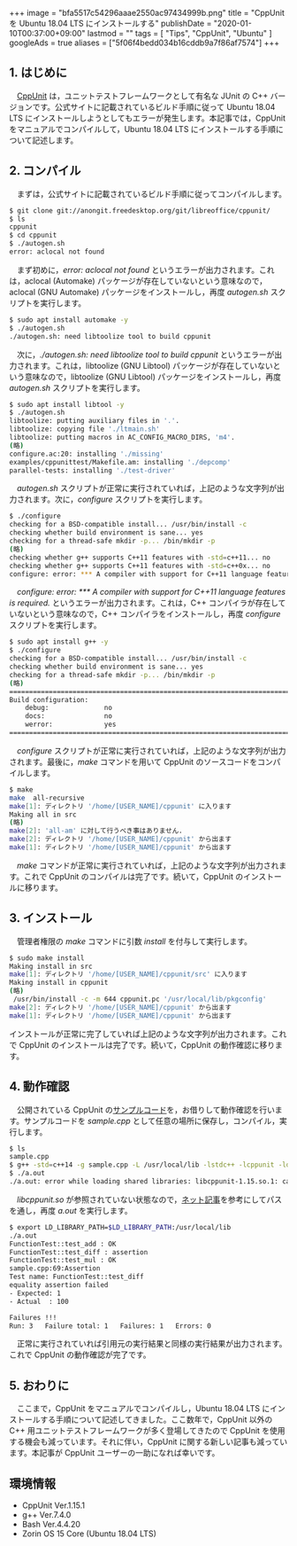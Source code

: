 +++
image = "bfa5517c54296aaae2550ac97434999b.png"
title = "CppUnit を Ubuntu 18.04 LTS にインストールする"
publishDate = "2020-01-10T00:37:00+09:00"
lastmod = ""
tags = [ "Tips", "CppUnit", "Ubuntu" ]
googleAds = true
aliases = ["5f06f4bedd034b16cddb9a7f86af7574"]
+++

## 1. はじめに

　[CppUnit](https://freedesktop.org/wiki/Software/cppunit/) は，ユニットテストフレームワークとして有名な JUnit の C++ バージョンです。公式サイトに記載されているビルド手順に従って Ubuntu 18.04 LTS にインストールしようとしてもエラーが発生します。本記事では，CppUnit をマニュアルでコンパイルして，Ubuntu 18.04 LTS にインストールする手順について記述します。

## 2. コンパイル

　まずは，公式サイトに記載されているビルド手順に従ってコンパイルします。

```bash
$ git clone git://anongit.freedesktop.org/git/libreoffice/cppunit/
$ ls
cppunit
$ cd cppunit
$ ./autogen.sh
error: aclocal not found
```

　まず初めに，*error: aclocal not found* というエラーが出力されます。これは，aclocal (Automake) パッケージが存在していないという意味なので，aclocal (GNU Automake) パッケージをインストールし，再度 *autogen.sh* スクリプトを実行します。

```bash
$ sudo apt install automake -y
$ ./autogen.sh
./autogen.sh: need libtoolize tool to build cppunit
```
　次に，*./autogen.sh: need libtoolize tool to build cppunit* というエラーが出力されます。これは，libtoolize (GNU Libtool) パッケージが存在していないという意味なので，libtoolize (GNU Libtool) パッケージをインストールし，再度 *autogen.sh* スクリプトを実行します。

```bash
$ sudo apt install libtool -y
$ ./autogen.sh
libtoolize: putting auxiliary files in '.'.
libtoolize: copying file './ltmain.sh'
libtoolize: putting macros in AC_CONFIG_MACRO_DIRS, 'm4'.
(略)
configure.ac:20: installing './missing'
examples/cppunittest/Makefile.am: installing './depcomp'
parallel-tests: installing './test-driver'
```

　*autogen.sh* スクリプトが正常に実行されていれば，上記のような文字列が出力されます。次に，*configure* スクリプトを実行します。

```bash
$ ./configure
checking for a BSD-compatible install... /usr/bin/install -c
checking whether build environment is sane... yes
checking for a thread-safe mkdir -p... /bin/mkdir -p
(略)
checking whether g++ supports C++11 features with -std=c++11... no
checking whether g++ supports C++11 features with -std=c++0x... no
configure: error: *** A compiler with support for C++11 language features is required.
```

　*configure: error: *** A compiler with support for C++11 language features is required.* というエラーが出力されます。これは，C++ コンパイラが存在していないという意味なので，C++ コンパイラをインストールし，再度 *configure* スクリプトを実行します。

```bash
$ sudo apt install g++ -y
$ ./configure
checking for a BSD-compatible install... /usr/bin/install -c
checking whether build environment is sane... yes
checking for a thread-safe mkdir -p... /bin/mkdir -p
(略)
==============================================================================
Build configuration:
	debug:              no
	docs:               no
	werror:             yes
==============================================================================
```

　*configure* スクリプトが正常に実行されていれば，上記のような文字列が出力されます。最後に，*make* コマンドを用いて CppUnit のソースコードをコンパイルします。

```bash
$ make
make  all-recursive
make[1]: ディレクトリ '/home/[USER_NAME]/cppunit' に入ります
Making all in src
(略)
make[2]: 'all-am' に対して行うべき事はありません.
make[2]: ディレクトリ '/home/[USER_NAME]/cppunit' から出ます
make[1]: ディレクトリ '/home/[USER_NAME]/cppunit' から出ます
```

　*make* コマンドが正常に実行されていれば，上記のような文字列が出力されます。これで CppUnit のコンパイルは完了です。続いて，CppUnit のインストールに移ります。

## 3. インストール

　管理者権限の *make* コマンドに引数 *install* を付与して実行します。

```bash
$ sudo make install
Making install in src
make[1]: ディレクトリ '/home/[USER_NAME]/cppunit/src' に入ります
Making install in cppunit
(略)
 /usr/bin/install -c -m 644 cppunit.pc '/usr/local/lib/pkgconfig'
make[2]: ディレクトリ '/home/[USER_NAME]/cppunit' から出ます
make[1]: ディレクトリ '/home/[USER_NAME]/cppunit' から出ます
```

インストールが正常に完了していれば上記のような文字列が出力されます。これで CppUnit のインストールは完了です。続いて，CppUnit の動作確認に移ります。

## 4. 動作確認

　公開されている CppUnit の[サンプルコード](http://nonbiri-tereka.hatenablog.com/entry/2014/06/25/093327)を，お借りして動作確認を行います。サンプルコードを *sample.cpp* として任意の場所に保存し，コンパイル，実行します。

```bash
$ ls
sample.cpp
$ g++ -std=c++14 -g sample.cpp -L /usr/local/lib -lstdc++ -lcppunit -ldl
$ ./a.out
./a.out: error while loading shared libraries: libcppunit-1.15.so.1: cannot open shared object file: No such file or directory
```

　*libcppunit.so* が参照されていない状態なので，[ネット記事](https://n9d.hatenadiary.org/entry/20080820/1219228809)を参考にしてパスを通し，再度 *a.out* を実行します。

```bash
$ export LD_LIBRARY_PATH=$LD_LIBRARY_PATH:/usr/local/lib
./a.out
FunctionTest::test_add : OK
FunctionTest::test_diff : assertion
FunctionTest::test_mul : OK
sample.cpp:69:Assertion
Test name: FunctionTest::test_diff
equality assertion failed
- Expected: 1
- Actual  : 100

Failures !!!
Run: 3   Failure total: 1   Failures: 1   Errors: 0
```

　正常に実行されていれば引用元の実行結果と同様の実行結果が出力されます。これで CppUnit の動作確認が完了です。

## 5. おわりに

　ここまで，CppUnit をマニュアルでコンパイルし，Ubuntu 18.04 LTS にインストールする手順について記述してきました。ここ数年で，CppUnit 以外の C++ 用ユニットテストフレームワークが多く登場してきたので CppUnit を使用する機会も減っています。それに伴い，CppUnit に関する新しい記事も減っています。本記事が CppUnit ユーザーの一助になれば幸いです。

## 環境情報

* CppUnit Ver.1.15.1
* g++ Ver.7.4.0
* Bash Ver.4.4.20
* Zorin OS 15 Core (Ubuntu 18.04 LTS)
